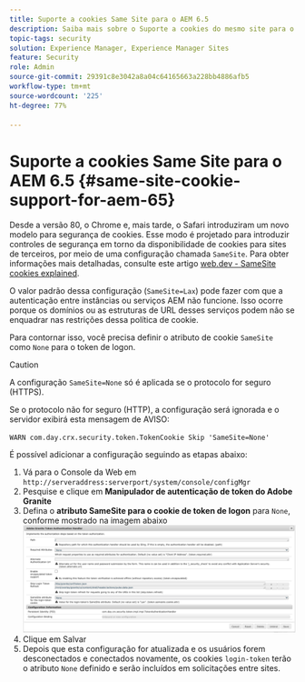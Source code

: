 ```yaml
---
title: Suporte a cookies Same Site para o AEM 6.5
description: Saiba mais sobre o Suporte a cookies do mesmo site para o AEM 6.5.
topic-tags: security
solution: Experience Manager, Experience Manager Sites
feature: Security
role: Admin
source-git-commit: 29391c8e3042a8a04c64165663a228bb4886afb5
workflow-type: tm+mt
source-wordcount: '225'
ht-degree: 77%

---
```


# Suporte a cookies Same Site para o AEM 6.5 {#same-site-cookie-support-for-aem-65}

Desde a versão 80, o Chrome e, mais tarde, o Safari introduziram um novo modelo para segurança de cookies. Esse modo é projetado para introduzir controles de segurança em torno da disponibilidade de cookies para sites de terceiros, por meio de uma configuração chamada `SameSite`. Para obter informações mais detalhadas, consulte este artigo [web.dev - SameSite cookies explained](https://web.dev/samesite-cookies-explained/).

O valor padrão dessa configuração (`SameSite=Lax`) pode fazer com que a autenticação entre instâncias ou serviços AEM não funcione. Isso ocorre porque os domínios ou as estruturas de URL desses serviços podem não se enquadrar nas restrições dessa política de cookie.

Para contornar isso, você precisa definir o atributo de cookie `SameSite` como `None` para o token de logon.

>[!CAUTION]
>
>A configuração `SameSite=None` só é aplicada se o protocolo for seguro (HTTPS).
>
>Se o protocolo não for seguro (HTTP), a configuração será ignorada e o servidor exibirá esta mensagem de AVISO:
>
>`WARN com.day.crx.security.token.TokenCookie Skip 'SameSite=None'`

É possível adicionar a configuração seguindo as etapas abaixo:

1. Vá para o Console da Web em `http://serveraddress:serverport/system/console/configMgr`
1. Pesquise e clique em **Manipulador de autenticação de token do Adobe Granite**
1. Defina o **atributo SameSite para o cookie de token de logon** para `None`, conforme mostrado na imagem abaixo
   ![samesite](assets/samesite1.png)
1. Clique em Salvar
1. Depois que esta configuração for atualizada e os usuários forem desconectados e conectados novamente, os cookies `login-token` terão o atributo `None` definido e serão incluídos em solicitações entre sites.
